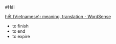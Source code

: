 #Hải 



[hết‎ (Vietnamese): meaning, translation - WordSense](https://www.wordsense.eu/h%E1%BA%BFt/)
- to finish
- to end
- to expire

